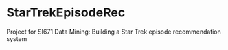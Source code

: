 # StarTrekEpisodeRec
Project for SI671 Data Mining: Building a Star Trek episode recommendation system
